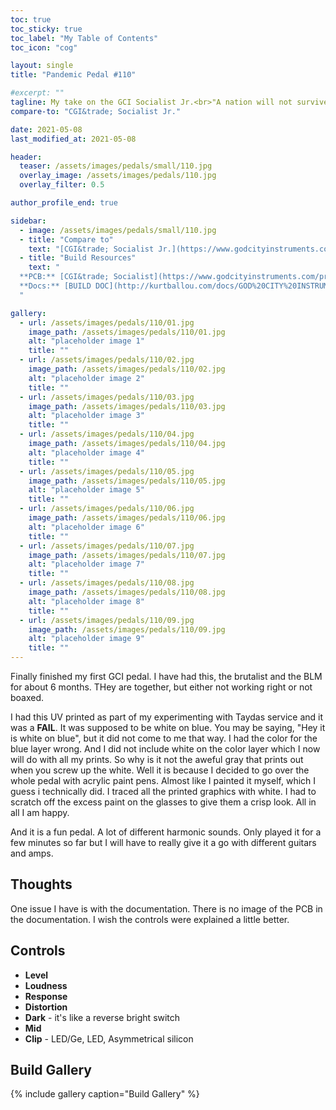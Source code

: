 ```yaml
---
toc: true
toc_sticky: true
toc_label: "My Table of Contents"
toc_icon: "cog"

layout: single
title: "Pandemic Pedal #110"

#excerpt: ""
tagline: My take on the GCI Socialist Jr.<br>"A nation will not survive morally or economically when so few have so much and so many have so little" - Bernie Sanders
compare-to: "CGI&trade; Socialist Jr."

date: 2021-05-08
last_modified_at: 2021-05-08

header:
  teaser: /assets/images/pedals/small/110.jpg
  overlay_image: /assets/images/pedals/110.jpg
  overlay_filter: 0.5

author_profile_end: true

sidebar:
  - image: /assets/images/pedals/small/110.jpg
  - title: "Compare to"
    text: "[CGI&trade; Socialist Jr.](https://www.godcityinstruments.com/products/socialist-jr)"
  - title: "Build Resources"
    text: "
  **PCB:** [CGI&trade; Socialist](https://www.godcityinstruments.com/products/socialist-jr)<br>
  **Docs:** [BUILD DOC](http://kurtballou.com/docs/GOD%20CITY%20INSTRUMENTS%20-%20Socialist%20Jr.%20V1.0%20Build%20guide.pdf)
  "

gallery:
  - url: /assets/images/pedals/110/01.jpg
    image_path: /assets/images/pedals/110/01.jpg
    alt: "placeholder image 1"
    title: ""
  - url: /assets/images/pedals/110/02.jpg
    image_path: /assets/images/pedals/110/02.jpg
    alt: "placeholder image 2"
    title: ""
  - url: /assets/images/pedals/110/03.jpg
    image_path: /assets/images/pedals/110/03.jpg
    alt: "placeholder image 3"
    title: ""
  - url: /assets/images/pedals/110/04.jpg
    image_path: /assets/images/pedals/110/04.jpg
    alt: "placeholder image 4"
    title: ""
  - url: /assets/images/pedals/110/05.jpg
    image_path: /assets/images/pedals/110/05.jpg
    alt: "placeholder image 5"
    title: ""
  - url: /assets/images/pedals/110/06.jpg
    image_path: /assets/images/pedals/110/06.jpg
    alt: "placeholder image 6"
    title: ""
  - url: /assets/images/pedals/110/07.jpg
    image_path: /assets/images/pedals/110/07.jpg
    alt: "placeholder image 7"
    title: ""
  - url: /assets/images/pedals/110/08.jpg
    image_path: /assets/images/pedals/110/08.jpg
    alt: "placeholder image 8"
    title: ""
  - url: /assets/images/pedals/110/09.jpg
    image_path: /assets/images/pedals/110/09.jpg
    alt: "placeholder image 9"
    title: ""
---
```


Finally finished my first GCI pedal. I have had this, the brutalist and the BLM for about 6 months. THey are together, but either not working right or not boaxed. 

I had this UV printed as part of my experimenting with  Taydas service and it was a **FAIL**. It was supposed to be white on blue. You may be saying, "Hey it is white on blue", but it did not come to me that way. I had the color for the blue layer wrong. And I did not include white on the color layer which I now will do with all my prints. So why is it not the aweful gray that prints out when you screw up the white. Well it is because I decided to go over the whole pedal with acrylic paint pens. Almost like I painted it myself, which I guess i technically did. I traced all the printed graphics with white. I had to scratch off the excess paint on the glasses to give them a crisp look. All in all I am happy. 

And it is a fun pedal. A lot of different harmonic sounds. Only played it for a few minutes so far but I will have to really give it a go with different guitars and amps.

## Thoughts

One issue I have is with the documentation. There is no image of the PCB in the documentation. I wish the controls were explained a little better.

## Controls

* **Level**
* **Loudness**
* **Response**
* **Distortion**
* **Dark** - it's like a reverse bright switch
* **Mid** 
* **Clip** - LED/Ge, LED, Asymmetrical silicon

## Build Gallery ##

{% include gallery caption="Build Gallery" %}